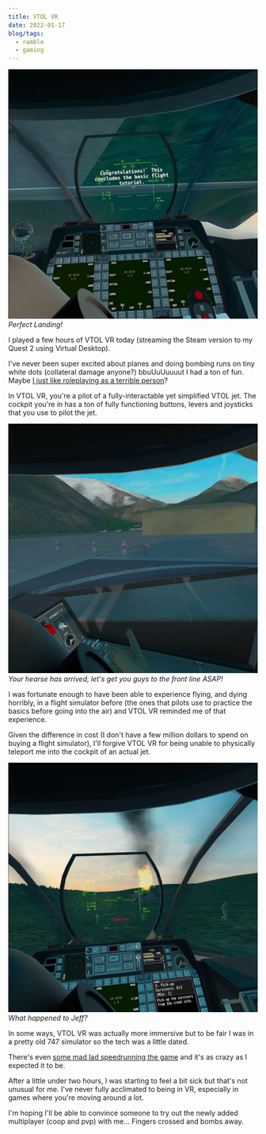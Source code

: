 ```yaml
---
title: VTOL VR
date: 2022-01-17
blog/tags:
  - ramble
  - gaming
---
```


![](1.jpg) _Perfect Landing!_

I played a few hours of VTOL VR today (streaming the Steam version to my Quest 2 using Virtual Desktop).

I've never been super excited about planes and doing bombing runs on tiny white dots (collateral damage anyone?) bbuUuUuuuut I had a ton of fun. Maybe [I just like roleplaying as a terrible person](/reviews/2017-09-25/)?

In VTOL VR, you're a pilot of a fully-interactable yet simplified VTOL jet. The cockpit you're in has a ton of fully functioning buttons, levers and joysticks that you use to pilot the jet.

![](2.jpg) _Your hearse has arrived, let's get you guys to the front line ASAP!_

I was fortunate enough to have been able to experience flying, and dying horribly, in a flight simulator before (the ones that pilots use to practice the basics before going into the air) and VTOL VR reminded me of that experience.

Given the difference in cost (I don't have a few million dollars to spend on buying a flight simulator), I'll forgive VTOL VR for being unable to physically teleport me into the cockpit of an actual jet.

![](3.jpg) _What happened to Jeff?_

In some ways, VTOL VR was actually more immersive but to be fair I was in a pretty old 747 simulator so the tech was a little dated.

There's even [some mad lad speedrunning the game](https://www.speedrun.com/vtol_vr/levels) and it's as crazy as I expected it to be.

After a little under two hours, I was starting to feel a bit sick but that's not unusual for me. I've never fully acclimated to being in VR, especially in games where you're moving around a lot.

I'm hoping I'll be able to convince someone to try out the newly added multiplayer (coop and pvp) with me... Fingers crossed and bombs away.
